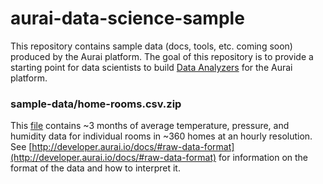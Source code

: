 # aurai-data-science-sample

This repository contains sample data (docs, tools, etc. coming soon) produced by the Aurai platform. The goal of this repository is to provide a starting point for data scientists to build [Data Analyzers](http://developer.aurai.io/docs/#data-analysis-provider) for the Aurai platform.

### sample-data/home-rooms.csv.zip
This [file](sample-data/home-rooms.csv.zip) contains ~3 months of average temperature, pressure, and humidity data for individual rooms in ~360 homes at an hourly resolution. See [http://developer.aurai.io/docs/#raw-data-format](http://developer.aurai.io/docs/#raw-data-format) for information on the format of the data and how to interpret it.
